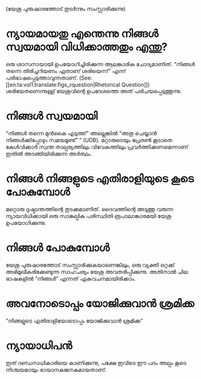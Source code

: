 (യേശു പുരുഷാരത്തോട് തുടർന്നും സംസ്സാരിക്കുന്നു)
# ന്യായമായതു എന്തെന്നു നിങ്ങൾ സ്വയമായി വിധിക്കാത്തതും എന്തു?
ഒരു ശാസനായായി ഉപയോഗിച്ചിരിക്കുന്ന ആലങ്കാരിക ചോദ്യമാണിത്. “നിങ്ങൾ തന്നെ തിരിച്ചറിയണം ഏതാണ് ശരിയെന്ന്” എന്ന് പരിഭാഷപ്പെടുത്താവുന്നതാണ്. (See: \[\[en:ta:vol1:translate:figs_rquestion|Rhetorical Question]])  ശരിയേതണെന്നുള്ള് യേശുവിന്റെ ഉപദേശത്തെ അത് പരിചയപ്പെടുത്തുന്നു.
# നിങ്ങൾ സ്വയമായി
“നിങ്ങൾ തന്നെ മുൻകൈ എടുത്ത്” അല്ലെങ്കിൽ “അതു ചെയ്യാൻ നിങ്ങൾക്കിപ്പോഴും സമയമുണ്ട്” ” (UDB). മറ്റാരുടെയും പ്രേരൺ കൂടാതെ കേൾവിക്കാർ സ്വന്ത താല്പര്യത്തിലും വിവേകത്തിലും പ്രവർത്തിക്കണമെന്നാണ് ഇതിൽ അടങ്ങിയിരിക്കുന്ന അർത്ഥം. 
# നിങ്ങൾ നിങ്ങളുടെ എതിരാളിയുടെ കൂടെ പോകുമ്പോൾ
മറ്റൊരു ദൃഷ്ടാന്തത്തിന്റെ തുടക്കമാണിത്. ദൈവത്തിന്റെ അടുത്തു വരുന്ന ന്യായവിധിക്കായി ഒരു സാങ്കല്പിക പരിസ്ഥിതി രൂപാലാങ്കാരമയി യേശു ഉപയോഗിക്കുന്നു.
# നിങ്ങൾ പോകുമ്പോൾ
യേശു പുരുഷാരത്തോട് സംസ്സാരിക്കുകയാണെങ്കിലും, ഒരു വ്യക്തി ഒറ്റക്ക് അഭിമുഖീകരിക്കേണ്ടുന്ന സാഹചര്യം യേശു അവതരിപ്പിക്കുന്നു. അതിനാൽ ചില ഭാഷകളിൽ “നിങ്ങൾ” എന്നത് ഏകവചനമായിരിക്കാം.
# അവനോടൊപ്പം യോജിക്കുവാൻ ശ്രമിക്ക
“നിങ്ങളുടെ എതിരാളിയോടൊപ്പം യോജിക്കുവാൻ ശ്രമിക്ക”
# ന്യായാധിപൻ
ഇത് ദണ്ഡനാധികാരിയെ കാണിക്കുന്നു, പക്ഷേ ഇവിടെ ഈ പദം അല്പം കൂടെ നിശ്ചയമായും ഭായാനകജനകമായതാണ്.
